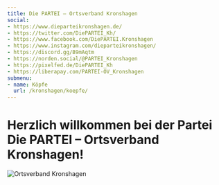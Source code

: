 ```yaml
---
title: Die PARTEI – Ortsverband Kronshagen
social:
- https://www.dieparteikronshagen.de/
- https://twitter.com/DiePARTEI_Kh/
- https://www.facebook.com/DiePARTEI.Kronshagen
- https://www.instagram.com/dieparteikronshagen/
- https://discord.gg/B9mAqtm
- https://norden.social/@PARTEI_Kronshagen
- https://pixelfed.de/DiePARTEI_Kh
- https://liberapay.com/PARTEI-OV_Kronshagen
submenu:
- name: Köpfe
  url: /kronshagen/koepfe/
---
```


# Herzlich willkommen bei der Partei Die PARTEI &ndash; Ortsverband Kronshagen!

![Ortsverband Kronshagen](/kronshagen/header.jpg "Ortsverband Kronshagen")
